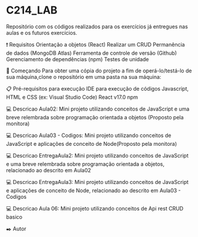 # C214_LAB
Repositório com os códigos realizados para os exercícios já entregues nas aulas e os futuros exercícios.

❗ Requisitos
 Orientação a objetos (React)
 Realizar um CRUD
 Permanência de dados (MongoDB Atlas)
 Ferramenta de controle de versão (Github)
 Gerenciamento de dependências (npm)
 Testes de unidade

🚀 Começando
Para obter uma cópia do projeto a fim de operá-lo/testá-lo de sua máquina,clone o repositório em uma pasta na sua máquina:

📋 Pré-requisitos para execução
IDE para execução de códigos Javascript, HTML e CSS (ex: Visual Studio Code)
React v17.0
npm

💻 Descricao Aula02:
Mini projeto utilizando conceitos de JavaScript e uma breve relembrada sobre programação orientada a objetos (Proposto pela monitora)

💻 Descricao Aula03 - Codigos:
Mini projeto utilizando conceitos de JavaScript e aplicações de conceito de Node(Proposto pela monitora)

💻 Descricao EntregaAula2:
Mini projeto utilizando conceitos de JavaScript e uma breve relembrada sobre programação orientada a objetos, relacionado ao descrito em Aula02

💻 Descricao EntregaAula3:
Mini projeto utilizando conceitos de JavaScript e aplicações de conceito de Node, relacionado ao descrito em Aula03 - Codigos

💻 Descricao Aula 06:
Mini projeto utilizando conceitos de Api rest CRUD basico

✒️ Autor
